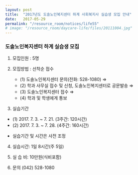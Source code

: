 ```yaml
---
layout: post
title:  "2017년도 도솔노인복지센터 하계 사회복지사 실습생 모집 안내"
date:   2017-05-29
permalink: "/resource_room/notices/life55"
# image: "/resource_room/daycare-life/files/20111004.jpg"
---
```


### **도솔노인복지센터 하계 실습생 모집**

 
1. 모집인원 : 5명
 
2. 모집방법 : 선착순 접수
    - (1) 도솔노인복지센터 문의(전화: 528-1080) ⇒
    - (2) 학과 사무실 접수 및 신청, 도솔노인복지센터로 공문발송 ⇒ 
    - (3) 도솔노인복지센터 접수 ⇒ 
    - (4) 학과 및 학생에게 통보
 
3. 실습기간
  - (1) 2017. 7. 3.  ~ 7. 21.  (3주간: 120시간)
  - (2) 2017. 7. 3.  ~ 7. 28.  (4주간: 160시간) 
   * 실습기간 및 시간은 사전 조정
 
4. 실습시간: 1일 8시간(주 5일)
 
5. 실 습 비: 10만원(식비포함) 
 
6. 문의 (042) 528-1080
